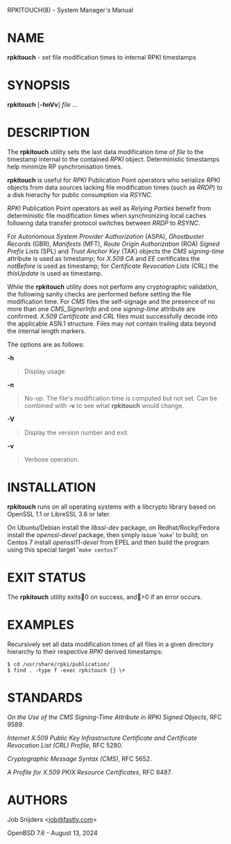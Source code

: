 RPKITOUCH(8) - System Manager's Manual

# NAME

**rpkitouch** - set file modification times to internal RPKI timestamps

# SYNOPSIS

**rpkitouch**
\[**-hnVv**]
*file&nbsp;...*

# DESCRIPTION

The
**rpkitouch**
utility sets the last data modification time of
*file*
to the timestamp internal to the contained
*RPKI*
object.
Deterministic timestamps help minimize RP synchronisation times.

**rpkitouch**
is useful for
*RPKI*
Publication Point operators who serialize
*RPKI*
objects from data sources lacking file modification times (such as
*RRDP*)
to a disk hierachy for public consumption via
*RSYNC*.

*RPKI*
Publication Point operators as well as
*Relying Parties*
benefit from deterministic file modification times when synchronizing local
caches following data transfer protocol switches between
*RRDP*
to
*RSYNC*.

For
*Autonomous System Provider Authorization* (ASPA),
*Ghostbuster Records* (GBR),
*Manifests* (MFT),
*Route Origin Authorization* (ROA)
*Signed Prefix Lists* (SPL)
and
*Trust Anchor Key* (TAK)
objects the
*CMS signing-time*
attribute is used as timestamp; for
*X.509*
*CA*
and
*EE*
certificates the
*notBefore*
is used as timestamp; for
*Certificate Revocation Lists* (CRL)
the
*thisUpdate*
is used as timestamp.

While the
**rpkitouch**
utility does not perform any cryptographic validation, the following sanity
checks are performed before setting the file modification time.
For
*CMS*
files the self-signage and the presence of no more than one
*CMS\_SignerInfo*
and one
*signing-time*
attribute are confirmed.
*X.509*
*Certificate*
and
*CRL*
files must successfully decode into the applicable ASN.1 structure.
Files may not contain trailing data beyond the internal length markers.

The options are as follows:

**-h**

> Display usage.

**-n**

> No-op.
> The file's modification time is computed but not set.
> Can be combined with
> **-v**
> to see what
> **rpkitouch**
> would change.

**-V**

> Display the version number and exit.

**-v**

> Verbose operation.

# INSTALLATION

**rpkitouch**
runs on all operating systems with a libcrypto library based on
OpenSSL 1.1 or LibreSSL 3.6 or later.

On Ubuntu/Debian install the
*libssl-dev*
package, on Redhat/Rocky/Fedora install the
*openssl-devel*
package, then simply issue
'`make`'
to build;
on Centos 7 install
*openssl11-devel*
from EPEL and then build the program using this special target
'`make centos7`'

# EXIT STATUS

The **rpkitouch** utility exits0 on success, and>0 if an error occurs.

# EXAMPLES

Recursively set all data modification times of all files in a given directory
hierarchy to their respective
*RPKI*
derived timestamps:

	$ cd /usr/share/rpki/publication/
	$ find . -type f -exec rpkitouch {} \+

# STANDARDS

*On the Use of the CMS Signing-Time Attribute in RPKI Signed Objects*,
RFC 9589.

*Internet X.509 Public Key Infrastructure Certificate and Certificate Revocation List (CRL) Profile*,
RFC 5280.

*Cryptographic Message Syntax (CMS)*,
RFC 5652.

*A Profile for X.509 PKIX Resource Certificates*,
RFC 6487.

# AUTHORS

Job Snijders <[job@fastly.com](mailto:job@fastly.com)>

OpenBSD 7.6 - August 13, 2024
